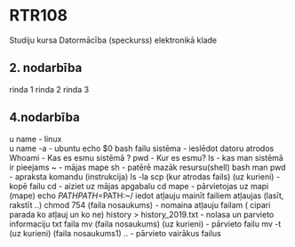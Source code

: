 # RTR108
Studiju kursa Datormācība (speckurss) elektronikā klade
## 2. nodarbība
rinda 1
rinda 2
rinda 3
## 4.nodarbība
u name - linux  
u name -a - ubuntu
echo $0 bash
failu sistēma - ieslēdot datoru atrodos
Whoami - Kas es esmu sistēmā ? 
pwd - Kur es esmu?
ls - kas man sistēmā ir pieejams
~  - mājas mape
sh - patērē mazāk resursu(shell)
bash 
man pwd - apraksta komandu (instrukcija)
ls -la
scp (kur atrodas fails) (uz kurieni) - kopē failu
cd - aiziet uz mājas apgabalu 
cd mape - pārvietojas uz mapi (mape)
echo $PATH
PATH=$PATH:~/ iedot atļauju mainīt failiem atļaujas (lasīt, rakstīt ..)
chmod 754 (faila nosaukums) - nomaina atļauju failam ( cipari parada ko atļauj un ko ne)
history > history_2019.txt - nolasa un parvieto informaciju txt faila
mv (faila nosaukums) (uz kurieni) - pārvieto failu
mv -t (uz kurieni) (faila nosaukums1) .. - pārvieto vairākus failus
